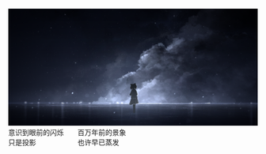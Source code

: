 ![Unsupported0perat1onExcept1on](https://raw.githubusercontent.com/NuIIabIe/NuIIabIe/main/Edited_Isolated_113746424.png)
意识到眼前的闪烁&emsp;&emsp;百万年前的景象\
只是投影&emsp;&emsp;&emsp;&emsp;&emsp;&emsp;也许早已蒸发
